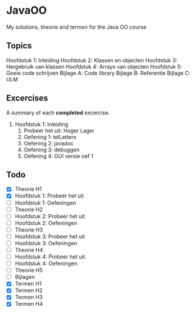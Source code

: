 # JavaOO
My solutions, theorie and termen for the Java OO course

## Topics
Hoofdstuk 1: Inleiding
Hoofdstuk 2: Klassen en objecten
Hoofdstuk 3: Hergebruik van klassen
Hoofdstuk 4: Arrays van objecten
Hoofdstuk 5: Goeie code schrijven
Bijlage A: Code library
Bijlage B: Referentie
Bijlage C: ULM

## Excercises
A summary of each **completed** excercise.
1. Hoofdstuk 1: Inleiding
	1. Probeer het uit: Hoger Lager
	2. Oefening 1: telLetters
	3. Oefening 2: javadoc
	4. Oefening 3: debuggen
	5. Oefening 4: GUI versie oef 1

## Todo
- [x] Theorie H1
- [x] Hoofdstuk 1: Probeer het uit
- [ ] Hoofdstuk 1: Oefeningen
- [ ] Theorie H2
- [ ] Hoofdstuk 2: Probeer het uit
- [ ] Hoofdstuk 2: Oefeningen
- [ ] Theorie H3
- [ ] Hoofdstuk 3: Probeer het uit
- [ ] Hoofdstuk 3: Oefeningen
- [ ] Theorie H4
- [ ] Hoofdstuk 4: Probeer het uit
- [ ] Hoofdstuk 4: Oefeningen
- [ ] Theorie H5
- [ ] Bijlagen
- [x] Termen H1
- [x] Termen H2
- [x] Termen H3
- [x] Termen H4